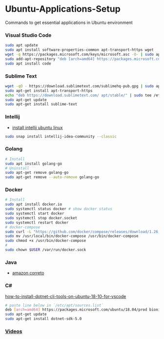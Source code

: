 # Ubuntu-Applications-Setup
Commands to get essential applications in Ubuntu environment
### Visual Studio Code
```sh
sudo apt update
sudo apt install software-properties-common apt-transport-https wget
wget -q https://packages.microsoft.com/keys/microsoft.asc -O- | sudo apt-key add -
sudo add-apt-repository "deb [arch=amd64] https://packages.microsoft.com/repos/vscode stable main"
sudo apt install code
```
### Sublime Text
```sh
wget -qO - https://download.sublimetext.com/sublimehq-pub.gpg | sudo apt-key add -
sudo apt-get install apt-transport-https
echo "deb https://download.sublimetext.com/ apt/stable/" | sudo tee /etc/apt/sources.list.d/sublime-text.list
sudo apt-get update
sudo apt-get install sublime-text
```
### Intellij
* [install intellij ubuntu linux](https://itsfoss.com/install-intellij-ubuntu-linux/)
```sh
sudo snap install intellij-idea-community --classic
```
### Golang
```sh
# Install
sudo apt install golang-go 
# Uninstall
sudo apt-get remove golang-go
sudo apt-get remove --auto-remove golang-go
```
### Docker
```sh
# Install
sudo apt install docker.io
sudo systemctl status docker # show docker status
sudo systemctl start docker
sudo systemctl stop docker.socket
sudo systemctl restart docker
# docker-compose 
sudo curl -L "https://github.com/docker/compose/releases/download/1.26.0/docker-compose-$(uname -s)-$(uname -m)"  -o /usr/local/bin/docker-compose
sudo mv /usr/local/bin/docker-compose /usr/bin/docker-compose
sudo chmod +x /usr/bin/docker-compose
#
sudo chown $USER /var/run/docker.sock
```
### Java
* [amazon correto](https://aws.amazon.com/corretto/)
### C#
[how-to-install-dotnet-cli-tools-on-ubuntu-18-10-for-vscode](https://stackoverflow.com/questions/52988294/how-to-install-dotnet-cli-tools-on-ubuntu-18-10-for-vscode)
```sh
# paste line below in `/etc/apt/sources.list`
deb [arch=amd64] https://packages.microsoft.com/ubuntu/18.04/prod bionic main
sudo apt-get update
sudo apt-get install dotnet-sdk-5.0
```
### [Videos](https://linuxhint.com/install_multimedia_codecs_ubuntu/)
